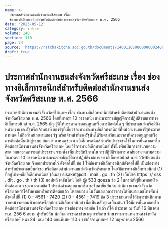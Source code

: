 ```yaml
---
name: >-
  ประกาศสำนักงานขนส่งจังหวัดศรีสะเกษ เรื่อง
  ช่องทางอิเล็กทรอนิกส์สำหรับติดต่อสำนักงานขนส่งจังหวัดศรีสะเกษ พ.ศ. 2566
date: '2023-05-12'
category: ง พิเศษ
volume: 140
section: 110
page: 24
source: 'https://ratchakitcha.soc.go.th/documents/140D110S0000000002400.pdf'
draft: true
---
```


# ประกาศสำนักงานขนส่งจังหวัดศรีสะเกษ เรื่อง ช่องทางอิเล็กทรอนิกส์สำหรับติดต่อสำนักงานขนส่งจังหวัดศรีสะเกษ พ.ศ. 2566

ประกาศสำนักงานขนส่งจังหวัดศรีสะเกษ เรื่อง ช่องทางอิเล็กทรอนิกส์สำหรับติดต่อสำนักงานขนส่งจังหวัดศรีสะเกษ พ.ศ. 2566 โดยที่มาตรา 10 วรรคหนึ่ง แห่งพระราชบัญญัติการปฏิบัติราชการทางอิเล็กทรอนิกส์ พ.ศ. 2565 บัญญัติให้บรรดาคาขออนุญาตหรือการติดต่อใด ๆ ที่ประชาชนส่งหรือมีถึงหน่วยงานของรัฐหรือเจ้าหน้าที่ ของรัฐที่เกี่ยวข้องทางช่องทางอิเล็กทรอนิกส์ที่หน่วยงานของรัฐประกาศกาหนด ให้ถือว่าหน่วยงานของ รัฐ หรือเจ้าหน้าที่ของรัฐนั้นได้รับตามวันและเวลาที่คาขออนุญาตหรือการติดต่อนั้นเข้าสู่ระบบ สมควร กาหนดช่องทางอิเล็กทรอนิกส์สาหรับประชาชนใช้ในการยื่นคาขอหรือติดต่อสานักงานขนส่งจังหวัดศรีสะเกษ โดยวิธีการทางอิเล็กทรอนิกส์ ทั้งนี้ เพื่อเป็นการอำนวยความสะด วกและลดภาระแก่ประชาชน รวมทั้ง เพิ่มประสิทธิภาพในการปฏิบัติราชการ อาศัยอานาจตามความในมาตรา 10 วรรคหนึ่ง แห่งพระราชบัญญัติการปฏิบัติราชการ ทางอิเล็กทรอนิกส์ พ.ศ. 2565 ขนส่งจังหวัดศรีสะเกษ จึงออกประกาศไว้ ดังต่อไปนี้ ข้อ 1 ให้ช่องทางอิเล็กทรอนิกส์ดังต่อไปนี้ เป็นช่องทางสำหรับประชาชนยื่นคำขอ หรือติดต่อสำนักงานขนส่งจังหวัดศรีสะเกษ โดยวิธีการทางอิเล็กทรอนิกส์ (1) ที่อยู่ไปรษณีย์อิเล็กทรอนิกส์ (อีเมล) sisaket@dlt . mail . go . th (2) เว็บไซต์ https :// ssk . dlt . go . th / th (3) แอปพลิ เคชันไลน์ ไอดี @ 533 qoeza ข้อ 2 ในกรณีที่ผู้ยื่นคาขอหรือติดต่อมาทางช่องทางตามข้อ 1 ประสงค์จะสอบถามหรือ ขอรับคายืนยันจากสานักงานขนส่งจังหวัดศรีสะเกษว่าได้รับคาขอหรือการติดต่อแล้ว ให้สอบถาม ในวันและเวลาราชการได้ที่หมายเลขโทรศัพท์ ดังต่อไปนี้ (1) 0 - 4561 - 7420 (2) 0 - 4561 - 7419 ข้อ 3 ประชาชนอาจใช้วิธีการบันทึกภาพจากหน้าจอคอมพิวเตอร์หรืออุปกรณ์อิเล็กทรอนิกส์ เพื่อเป็นหลักฐานเบื้องต้นว่าได้มีการยื่นคาขอหรือติดต่อสานักงานขนส่งจังหวัดศรีสะเกษ ทางช่องทาง ตามข้อ 1 แล้ว ก็ได้ ประกาศ ณ วันที่ 16 มีนาคม พ.ศ. 256 6 สยาม ภู่ทรัพย์สิน นักวิชาการขนส่งชำนาญการพิเศษ รักษาราชการแทน ขนส่งจังหวัดศรีสะเกษ ้ หนา 24 ่ เลม 140 ตอนพิเศษ 110 ง ราชกิจจานุเบกษา 12 พฤษภาคม 2566
